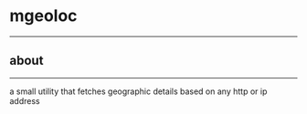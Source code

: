 # mgeoloc

* * *

## about

* * *

a small utility that fetches geographic details based on any http or ip address
